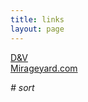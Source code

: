 ```yaml
---
title: links
layout: page
---
```


[D&amp;V](http://kaix.in/daddy)  
[Mirageyard.com](http://www.mirageyard.com)  

*# sort*
